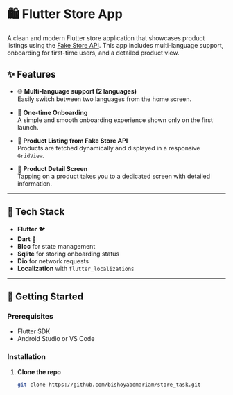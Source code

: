 # 🛍️ Flutter Store App

A clean and modern Flutter store application that showcases product listings using the [Fake Store API](https://fakestoreapi.com/). This app includes multi-language support, onboarding for first-time users, and a detailed product view.

## ✨ Features

- 🌐 **Multi-language support (2 languages)**  
  Easily switch between two languages from the home screen.

- 👋 **One-time Onboarding**  
  A simple and smooth onboarding experience shown only on the first launch.

- 🛒 **Product Listing from Fake Store API**  
  Products are fetched dynamically and displayed in a responsive `GridView`.

- 📄 **Product Detail Screen**  
  Tapping on a product takes you to a dedicated screen with detailed information.

---

## 🧰 Tech Stack

- **Flutter** 🐦
- **Dart** 💙
- **Bloc** for state management
- **Sqlite** for storing onboarding status
- **Dio** for network requests
- **Localization** with `flutter_localizations`

---

## 🚀 Getting Started

### Prerequisites

- Flutter SDK
- Android Studio or VS Code

### Installation

1. **Clone the repo**
   ```bash
   git clone https://github.com/bishoyabdmariam/store_task.git
